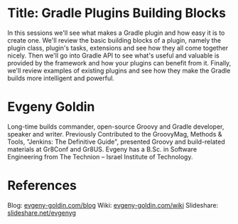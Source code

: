 Title: Gradle Plugins Building Blocks
===
In this sessions we'll see what makes a Gradle plugin and how easy it is to create one. We'll review the basic building 
blocks of a plugin, namely the plugin class, plugin's tasks, extensions and see how they all come together nicely. Then
we'll go into Gradle API to see what's useful and valuable is provided by the framework and how your plugins can benefit 
from it. Finally, we'll review examples of existing plugins and see how they make the Gradle builds more intelligent 
and powerful.

Evgeny Goldin
===
Long-time builds commander, open-source Groovy and Gradle developer, speaker and writer. 
Previously Contributed to the GroovyMag, Methods & Tools, "Jenkins: The Definitive Guide", presented Groovy and build-related materials at Gr8Conf and Gr8US.
Evgeny has a B.Sc. in Software Engineering from The Technion – Israel Institute of Technology.

References
===
Blog: [evgeny-goldin.com/blog](http://evgeny-goldin.com/blog)
Wiki: [evgeny-goldin.com/wiki](http://evgeny-goldin.com/wiki)
Slideshare: [slideshare.net/evgenyg](http://www.slideshare.net/evgenyg/)
